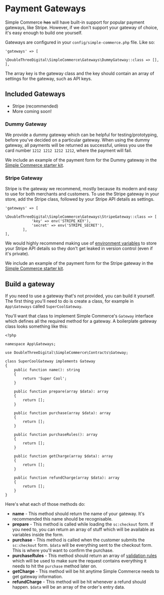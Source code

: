 # Payment Gateways

Simple Commerce ~~has~~ will have built-in support for popular payment gateways, like Stripe. However, if we don't support your gateway of choice, it's easy enough to build one yourself.

Gateways are configured in your `config/simple-commerce.php` file. Like so:

```
'gateways' => [
        \DoubleThreeDigital\SimpleCommerce\Gateways\DummyGateway::class => [],
],
```

The array key is the gateway class and the key should contain an array of settings for the gateway, such as API keys.

## Included Gateways

* Stripe (recommended)
* More coming soon!

### Dummy Gateway

We provide a dummy gateway which can be helpful for testing/prototyping, before you've decided on a particular gateway. When using the dummy gateway, all payments will be returned as successful, unless you use the card number `1212 1212 1212 1212`, where the payment will fail.

We include an example of the payment form for the Dummy gateway in the [Simple Commerce starter kit](https://github.com/doublethreedigital/simple-commerce-starter).

### Stripe Gateway

Stripe is the gateway we recommend, mostly because its modern and easy to use for both merchants and customers. To use the Stripe gateway in your store, add the Stripe class, followed by your Stripe API details as settings.

```
'gateways' => [
        \DoubleThreeDigital\SimpleCommerce\Gateways\StripeGateway::class => [
            'key' => env('STRIPE_KEY'),
            'secret' => env('STRIPE_SECRET'),
        ],
],
```

We would highly recommend making use of [environment variables](https://statamic.dev/configuration#environment-variables) to store your Stripe API details so they don't get leaked in version control (even if it's private).

We include an example of the payment form for the Stripe gateway in the [Simple Commerce starter kit](https://github.com/doublethreedigital/simple-commerce-starter). 

## Build a gateway

If you need to use a gateway that's not provided, you can build it yourself. The first thing you'll need to do is create a class, for example in `App\Gateways` called `SuperCoolGateway`.

You'll want that class to implement Simple Commerce's `Gateway` interface which defines all the required method for a gateway. A boilerplate gateway class looks something like this:

```
<?php

namespace App\Gateways;

use DoubleThreeDigital\SimpleCommerce\Contracts\Gateway;

class SuperCoolGateway implements Gateway
{
    public function name(): string
    {
        return 'Super Cool';
    }

    public function prepare(array $data): array
    {
        return [];
    }

    public function purchase(array $data): array
    {
        return [];
    }

    public function purchaseRules(): array
    {
        return [];
    }

    public function getCharge(array $data): array
    {
        return [];
    }

    public function refundCharge(array $data): array
    {
        return [];
    }
}
```

Here's what each of those methods do:

* **name** - This method should return the name of your gateway. It's recommended this name should be recognisable.
* **prepare** - This method is called while loading the `sc:checkout` form. If you need to, you can return an array of stuff which will be available as variables inside the form.
* **purchase** - This method is called when the customer submits the `sc:checkout` form. `$data` will be everything sent to the checkout form. This is where you'll want to confirm the purchase.
* **purchaseRules** - This method should return an array of [validation rules](https://laravel.com/docs/7.x/validation#available-validation-rules) which will be used to make sure the request contains everything it needs to hit the `purchase` method later on.
* **getCharge** - This method will be hit anytime Simple Commerce needs to get gateway information.
* **refundCharge** - This method will be hit whenever a refund should happen. `$data` will be an array of the order's entry data.